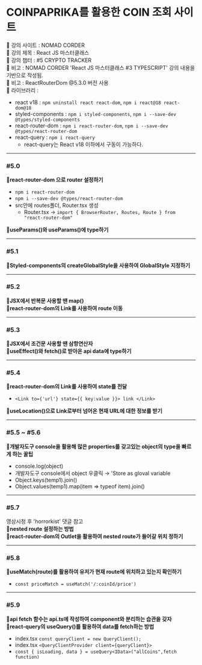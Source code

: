 # COINPAPRIKA를 활용한 COIN 조회 사이트

📍 강의 사이트 : NOMAD CORDER  
📍 강의 제목 : React JS 마스터클래스  
📍 강의 챕터 : #5 CRYPTO TRACKER  
📍 비고 : NOMAD CORDER 'React JS 마스터클래스 #3 TYPESCRIPT' 강의 내용을 기반으로 작성됨.  
📍 비고 : ReactRouterDom @5.3.0 버전 사용  
📍 라이브러리 :

- react v18 : `npm uninstall react react-dom`, `npm i react@18 react-dom@18`
- styled-components : `npm i styled-components`, `npm i --save-dev @types/styled-components`
- react-router-dom : `npm i react-router-dom`, `npm i --save-dev @types/react-router-dom`
- react-query : `npm i react-query`
  - react-query는 React v18 이하에서 구동이 가능하다.

---

### #5.0

**📗react-router-dom 으로 router 설정하기**

- `npm i react-router-dom`
- `npm i --save-dev @types/react-router-dom`
- src안에 routes폴더, Router.tsx 생성
  - Router.tsx → `import { BrowserRouter, Routes, Route } from "react-router-dom"`

**📗useParams()와 useParams()에 type하기**

---

### #5.1

**📗Styled-components의 createGlobalStyle을 사용하여 GlobalStyle 지정하기**

---

### #5.2

**📗JSX에서 반복문 사용할 땐 map()**  
**📗react-router-dom의 Link를 사용하여 route 이동**

---

### #5.3

**📗JSX에서 조건문 사용할 땐 삼항연산자**  
**📗useEffect()와 fetch()로 받아온 api data에 type하기**

---

### #5.4

**📗react-router-dom의 Link를 사용하여 state를 전달**

- `<Link to={'url'} state={{ key:value }}> link </Link>`

**📗useLocation()으로 Link로부터 넘어온 현재 URL에 대한 정보를 받기**

---

### #5.5 ~ #5.6

**📗개발자도구 console을 활용해 많은 properties를 갖고있는 object의 type을 빠르게 하는 꿀팁**

- console.log(object)
- 개발자도구 console에서 object 우클릭 → 'Store as gloval variable
- Object.keys(temp1).join()
- Object.values(temp1).map(item => typeof item).join()

---

### #5.7

영상시청 후 'horrorkist' 댓글 참고  
**📗nested route 설정하는 방법**  
**📗react-router-dom의 Outlet을 활용하여 nested route가 들어갈 위치 정하기**

---

### #5.8

**📗useMatch(route)를 활용하여 유저가 현재 route에 위치하고 있는지 확인하기**

- `const priceMatch = useMatch('/:coinId/price')`

---

### #5.9

**📗api fetch 함수는 api.ts에 작성하여 component와 분리하는 습관을 갖자**  
**📗react-query의 useQuery()를 활용하여 data를 fetch하는 방법**

- index.tsx `const queryClient = new QueryClient();`
- index.tsx `<QueryClientProvider client={queryClient}>`
- `const { isLoading, data } = useQuery<IData>("allCoins",fetch function)`
